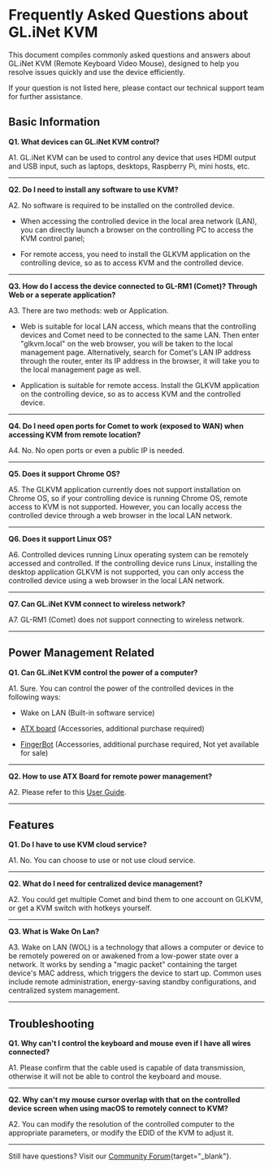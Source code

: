 # Frequently Asked Questions about GL.iNet KVM

This document compiles commonly asked questions and answers about GL.iNet KVM (Remote Keyboard Video Mouse), designed to help you resolve issues quickly and use the device efficiently. 

If your question is not listed here, please contact our technical support team for further assistance.

## Basic Information

**Q1. What devices can GL.iNet KVM control?**

A1. GL.iNet KVM can be used to control any device that uses HDMI output and USB input, such as laptops, desktops, Raspberry Pi, mini hosts, etc.

---

**Q2. Do I need to install any software to use KVM?**

A2. No software is required to be installed on the controlled device. 

- When accessing the controlled device in the local area network (LAN), you can directly launch a browser on the controlling PC to access the KVM control panel; 
    
- For remote access, you need to install the GLKVM application on the controlling device, so as to access KVM and the controlled device.

---

**Q3. How do I access the device connected to GL-RM1 (Comet)? Through Web or a seperate application?**

A3. There are two methods: web or Application.

- Web is suitable for local LAN access, which means that the controlling devices and Comet need to be connected to the same LAN. Then enter "glkvm.local" on the web browser, you will be taken to the local management page. Alternatively, search for Comet's LAN IP address through the router, enter its IP address in the browser, it will take you to the local management page as well.

- Application is suitable for remote access. Install the GLKVM application on the controlling device, so as to access KVM and the controlled device.

---

**Q4. Do I need open ports for Comet to work (exposed to WAN) when accessing KVM from remote location?**

A4. No. No open ports or even a public IP is needed.

---

**Q5. Does it support Chrome OS?**

A5. The GLKVM application currently does not support installation on Chrome OS, so if your controlling device is running Chrome OS, remote access to KVM is not supported. However, you can locally access the controlled device through a web browser in the local LAN network.

---

**Q6. Does it support Linux OS?**

A6. Controlled devices running Linux operating system can be remotely accessed and controlled. If the controlling device runs Linux, installing the desktop application GLKVM is not supported, you can only access the controlled device using a web browser in the local LAN network.

---

**Q7. Can GL.iNet KVM connect to wireless network?**

A7. GL-RM1 (Comet) does not support connecting to wireless network.

---

## Power Management Related

**Q1. Can GL.iNet KVM control the power of a computer?**

A1. Sure. You can control the power of the controlled devices in the following ways:

- Wake on LAN (Built-in software service)

- [ATX board](https://docs.gl-inet.com/kvm/en/user_guide/gl-rm1/#atx-package) (Accessories, additional purchase required)

- [FingerBot](https://docs.gl-inet.com/kvm/en/user_guide/gl-rm1/#fingerbot) (Accessories, additional purchase required, Not yet available for sale)

---

**Q2. How to use ATX Board for remote power management?**

A2. Please refer to this [User Guide](https://docs.gl-inet.com/kvm/en/user_guide/gl-rm1/#atx-package).

---

## Features

**Q1. Do I have to use KVM cloud service?**

A1. No. You can choose to use or not use cloud service.

---

**Q2. What do I need for centralized device management?**

A2. You could get multiple Comet and bind them to one account on GLKVM, or get a KVM switch with hotkeys yourself.

---

**Q3. What is Wake On Lan?**

A3. Wake on LAN (WOL) is a technology that allows a computer or device to be remotely powered on or awakened from a low-power state over a network. It works by sending a "magic packet" containing the target device's MAC address, which triggers the device to start up. Common uses include remote administration, energy-saving standby configurations, and centralized system management.

---

## Troubleshooting

**Q1. Why can't I control the keyboard and mouse even if I have all wires connected?**

A1. Please confirm that the cable used is capable of data transmission, otherwise it will not be able to control the keyboard and mouse.

---

**Q2. Why can't my mouse cursor overlap with that on the controlled device screen when using macOS to remotely connect to KVM?**

A2. You can modify the resolution of the controlled computer to the appropriate parameters, or modify the EDID of the KVM to adjust it.

---

Still have questions? Visit our [Community Forum](https://forum.gl-inet.com){target="_blank"}.